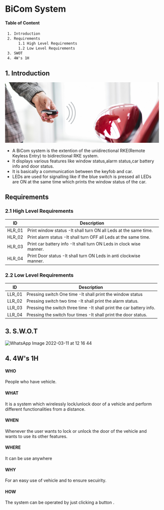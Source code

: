 # BiCom System
#### Table of Content
     1. Introduction
     2. Requirements
          1.1 High Level Requirements
          1.2 Low Level Requirements
     3. SWOT
     4. 4W's 1H

## 1. Introduction

 ![Block Diagram](https://github.com/ShamaTorgal/M3_G15/blob/main/Project2/1_Requirements/Bicomsys.jpg)
 
* A BiCom system is the extention of the unidirectional RKE(Remote Keyless Entry) to bidirectional RKE system.
* It displays various features like window status,alarm status,car battery info and door status.
* It is basically a communication between the keyfob and car.
* LEDs are used for signalling like if the blue switch is pressed all LEDs are ON at the same time which prints the window status of the car.

## Requirements

### 2.1 High Level Requirements

|ID	|	Description|
| --- | --- |
|HLR_01|	Print window status	-It shall turn ON all Leds at the same time.|
|HLR_02	|Print alarm status	-It shall turn OFF all Leds at the same time.|
|HLR_03	|Print car battery info	-It shall turn ON  Leds  in clock wise manner.|
|HLR_04	|Print Door status	-It shall turn ON Leds in anti clockwise manner.|


### 2.2 Low Level Requirements

|ID|	Description|
| --- | --- |
|LLR_01|	Pressing switch One time	-It shall print the window status|
|LLR_02|	Pressing switch two time	-It shall print the alarm status.|
|LLR_03	|Pressing the switch three time -It shall print the car battery info.|
|LLR_04	|Pressing the switch four times -It shall print the door status.|

## 3. S.W.O.T

![WhatsApp Image 2022-03-11 at 12 16 44](https://user-images.githubusercontent.com/98829310/157816983-06f5fef0-7dae-4118-9cb7-feddf844a05f.jpeg)

## 4. 4W's 1H

#### WHO

People who have vehicle.
#### WHAT

It is a system which wirelessly lock/unlock door of a vehicle and perform different functionalities from a distance.
#### WHEN

Whenever the user wants to lock or unlock the door of the vehicle and wants to use its other features.
#### WHERE

It can be use anywhere
#### WHY

For an easy use of vehicle and to ensure secuirity.
#### HOW

The system can be operated by just clicking a button .
